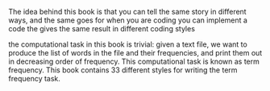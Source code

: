 The idea behind this book is that you can tell the same story in different ways, and the same goes for when you are coding you can implement a code the gives the same result in different coding styles

the computational task in this book is trivial: given a text file, we want to produce the list of words in the file and their frequencies, and print them out in decreasing order of frequency. This computational task is known as term frequency. This book contains 33 different styles for writing the term frequency task.

